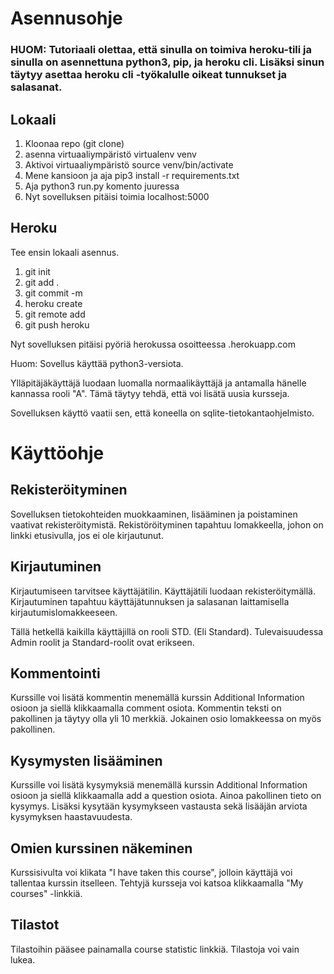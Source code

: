 # Asennusohje

### HUOM: Tutoriaali olettaa, että sinulla on toimiva heroku-tili ja sinulla on asennettuna python3, pip, ja heroku cli. Lisäksi sinun täytyy asettaa heroku cli -työkalulle oikeat tunnukset ja salasanat.

## Lokaali
1. Kloonaa repo (git clone)
3. asenna virtuaaliympäristö virtualenv venv 
4. Aktivoi virtuaaliympäristö source venv/bin/activate
2. Mene kansioon ja aja pip3 install -r requirements.txt
3. Aja python3 run.py komento juuressa 
4. Nyt sovelluksen pitäisi toimia localhost:5000

## Heroku 
Tee ensin lokaali asennus.
1. git init
2. git add .
3. git commit -m <commit viesti>
4. heroku create <sovelluksennimi>
5. git remote add <herokun git url>
6. git push heroku   
  
Nyt sovelluksen pitäisi pyöriä herokussa osoitteessa <sovelluksennimi>.herokuapp.com

Huom: Sovellus käyttää python3-versiota. 

Ylläpitäjäkäyttäjä luodaan luomalla normaalikäyttäjä ja antamalla hänelle kannassa rooli "A". Tämä täytyy tehdä, että voi lisätä uusia kursseja.

Sovelluksen käyttö vaatii sen, että koneella on sqlite-tietokantaohjelmisto.

# Käyttöohje

## Rekisteröityminen

Sovelluksen tietokohteiden muokkaaminen, lisääminen ja poistaminen vaativat rekisteröitymistä. Rekistöröityminen tapahtuu lomakkeella, johon on linkki etusivulla, jos ei ole kirjautunut.

## Kirjautuminen

Kirjautumiseen tarvitsee käyttäjätilin. Käyttäjätili luodaan rekisteröitymällä. Kirjautuminen tapahtuu käyttäjätunnuksen ja salasanan laittamisella kirjautumislomakkeeseen.

Tällä hetkellä kaikilla käyttäjillä on rooli STD. (Eli Standard). Tulevaisuudessa Admin roolit ja Standard-roolit ovat erikseen. 

## Kommentointi

Kurssille voi lisätä kommentin menemällä kurssin Additional Information osioon ja siellä klikkaamalla comment osiota. Kommentin teksti on pakollinen ja täytyy olla yli 10 merkkiä. Jokainen osio lomakkeessa on myös pakollinen.

## Kysymysten lisääminen

Kurssille voi lisätä kysymyksiä menemällä kurssin Additional Information osioon ja siellä klikkaamalla add a question osiota. Ainoa pakollinen tieto on kysymys. Lisäksi kysytään kysymykseen vastausta sekä lisääjän arviota kysymyksen haastavuudesta.

## Omien kurssinen näkeminen

Kurssisivulta voi klikata "I have taken this course", jolloin käyttäjä voi tallentaa kurssin itselleen. Tehtyjä kursseja voi katsoa
klikkaamalla "My courses" -linkkiä.

## Tilastot

Tilastoihin pääsee painamalla course statistic linkkiä. Tilastoja voi vain lukea.
